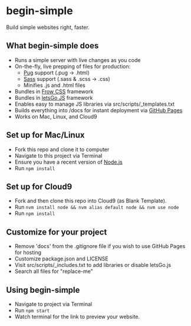 # begin-simple
Build simple websites right, faster.

## What begin-simple does
* Runs a simple server with live changes as you code
* On-the-fly, live prepping of files for production:
  * [Pug](https://pugjs.org/) support (.pug -> .html)
  * [Sass](http://sass-lang.com/) support (.sass & .scss -> .css)
  * Minifies .js and .html files
* Bundles in [Frow CSS](http://frowcss.com) framework
* Bundles in [letsGo JS](http://letsgojs.com) framework
* Enables easy to manage JS libraries via src/scripts/_templates.txt
* Builds everything into /docs for instant deployment via [GitHub Pages](https://help.github.com/articles/configuring-a-publishing-source-for-github-pages/#publishing-your-github-pages-site-from-a-docs-folder-on-your-master-branch)
* Works on Mac, Linux, and Cloud9

## Set up for Mac/Linux
* Fork this repo and clone it to computer
* Navigate to this project via Terminal
* Ensure you have a recent version of [Node.js](https://nodejs.org/)
* Run `npm install`

## Set up for Cloud9
* Fork and then clone this repo into Cloud9 (as Blank Template).
* Run `nvm install node && nvm alias default node && nvm use node`
* Run `npm install`

## Customize for your project
* Remove 'docs' from the .gitignore file if you wish to use GitHub Pages for hosting
* Customize package.json and LICENSE
* Visit src/scripts/_includes.txt to add libraries or disable letsGo.js
* Search all files for "replace-me"

## Using begin-simple
* Navigate to project via Terminal
* Run `npm start`
* Watch terminal for the link to preview your website.
